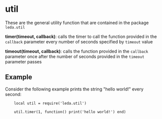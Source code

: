 util
====

These are the general utility function that are contained in the package  `leda.util`

**timer(timeout, callback)**: calls the timer to call the function provided in the  `callback` parameter every number of seconds specified by `timeout` value

**timeout(timeout, callback)**: calls the function provided in the  `callback` parameter once after the number of seconds provided in the `timeout` parameter passes


## Example

Consider the following example prints the string "hello world!" every second:

        local util = require('leda.util') 

        util.timer(1, function() print('hello world!') end)
